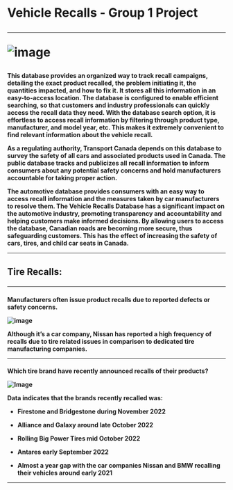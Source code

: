 <h1>Vehicle Recalls - Group 1 Project

---

![image](https://tc.canada.ca/sites/default/files/migrated/recalls.jpg)

<h4><p>This database provides an organized way to track recall campaigns, detailing the exact product recalled, the problem initiating it, the quantities impacted, and how to fix it. It stores all this information in an easy-to-access location. The database is configured to enable efficient searching, so that customers and industry professionals can quickly access the recall data they need. With the database search option, it is effortless to access recall information by filtering through product type, manufacturer, and model year, etc. This makes it extremely convenient to find relevant information about the vehicle recall. 
<p>As a regulating authority, Transport Canada depends on this database to survey the safety of all cars and associated products used in Canada. The public database tracks and publicizes all recall information to inform consumers about any potential safety concerns and hold manufacturers accountable for taking proper action. 
<p>The automotive database provides consumers with an easy way to access recall information and the measures taken by car manufacturers to resolve them. The Vehicle Recalls Database has a significant impact on the automotive industry, promoting transparency and accountability and helping customers make informed decisions. By allowing users to access the database, Canadian roads are becoming more secure, thus safeguarding customers. This has the effect of increasing the safety of cars, tires, and child car seats in Canada.

---

<h2>Tire Recalls: 

---
<h4><b>Manufacturers often issue product recalls due to reported defects or safety concerns.</b>

![image](Resources/instances_of_manufacturer_recalls.png)

Although it’s a car company, Nissan has reported a high frequency of recalls due to tire related issues in comparison to dedicated tire manufacturing companies.

---

<h4><b>Which tire brand have recently announced recalls of their products?</b>

![Image](Resources/timeline_of_tire_recalls.png)

Data indicates that the brands recently recalled was:
- Firestone and Bridgestone during November 2022

- Alliance and Galaxy around late October 2022

-  Rolling Big Power Tires mid October 2022

-  Antares early September 2022 

- Almost a year gap with the car companies Nissan and BMW recalling their vehicles around early 2021 

---
